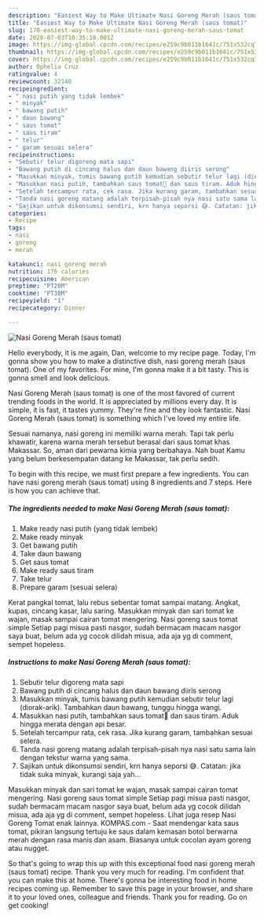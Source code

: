```yaml
---
description: "Easiest Way to Make Ultimate Nasi Goreng Merah (saus tomat)"
title: "Easiest Way to Make Ultimate Nasi Goreng Merah (saus tomat)"
slug: 170-easiest-way-to-make-ultimate-nasi-goreng-merah-saus-tomat
date: 2020-07-03T10:35:18.001Z
image: https://img-global.cpcdn.com/recipes/e259c9b011b1641c/751x532cq70/nasi-goreng-merah-saus-tomat-foto-resep-utama.jpg
thumbnail: https://img-global.cpcdn.com/recipes/e259c9b011b1641c/751x532cq70/nasi-goreng-merah-saus-tomat-foto-resep-utama.jpg
cover: https://img-global.cpcdn.com/recipes/e259c9b011b1641c/751x532cq70/nasi-goreng-merah-saus-tomat-foto-resep-utama.jpg
author: Ophelia Cruz
ratingvalue: 4
reviewcount: 32140
recipeingredient:
- " nasi putih yang tidak lembek"
- " minyak"
- " bawang putih"
- " daun bawang"
- " saus tomat"
- " saus tiram"
- " telur"
- " garam sesuai selera"
recipeinstructions:
- "Sebutir telur digoreng mata sapi"
- "Bawang putih di cincang halus dan daun bawang diiris serong"
- "Masukkan minyak, tumis bawang putih kemudian sebutir telur lagi (diorak-arik). Tambahkan daun bawang, tunggu hingga wangi."
- "Masukkan nasi putih, tambahkan saus tomat🍅 dan saus tiram. Aduk hingga merata dengan api besar."
- "Setelah tercampur rata, cek rasa. Jika kurang garam, tambahkan sesuai selera."
- "Tanda nasi goreng matang adalah terpisah-pisah nya nasi satu sama lain dengan tekstur warna yang sama."
- "Sajikan untuk dikonsumsi sendiri, krn hanya seporsi 😅. Catatan: jika tidak suka minyak, kurangi saja yah..."
categories:
- Recipe
tags:
- nasi
- goreng
- merah

katakunci: nasi goreng merah 
nutrition: 176 calories
recipecuisine: American
preptime: "PT20M"
cooktime: "PT38M"
recipeyield: "1"
recipecategory: Dinner

---
```



![Nasi Goreng Merah (saus tomat)](https://img-global.cpcdn.com/recipes/e259c9b011b1641c/751x532cq70/nasi-goreng-merah-saus-tomat-foto-resep-utama.jpg)

Hello everybody, it is me again, Dan, welcome to my recipe page. Today, I'm gonna show you how to make a distinctive dish, nasi goreng merah (saus tomat). One of my favorites. For mine, I'm gonna make it a bit tasty. This is gonna smell and look delicious.

Nasi Goreng Merah (saus tomat) is one of the most favored of current trending foods in the world. It is appreciated by millions every day. It is simple, it is fast, it tastes yummy. They're fine and they look fantastic. Nasi Goreng Merah (saus tomat) is something which I've loved my entire life.

Sesuai namanya, nasi goreng ini memiliki warna merah. Tapi tak perlu khawatir, karena warna merah tersebut berasal dari saus tomat khas Makassar. So, aman dari pewarna kimia yang berbahaya. Nah buat Kamu yang belum berkesempatan datang ke Makassar, tak perlu sedih.


To begin with this recipe, we must first prepare a few ingredients. You can have nasi goreng merah (saus tomat) using 8 ingredients and 7 steps. Here is how you can achieve that.

<!--inarticleads1-->

##### The ingredients needed to make Nasi Goreng Merah (saus tomat):

1. Make ready  nasi putih (yang tidak lembek)
1. Make ready  minyak
1. Get  bawang putih
1. Take  daun bawang
1. Get  saus tomat
1. Make ready  saus tiram
1. Take  telur
1. Prepare  garam (sesuai selera)


Kerat pangkal tomat, lalu rebus sebentar tomat sampai matang. Angkat, kupas, cincang kasar, lalu saring. Masukkan minyak dan sari tomat ke wajan, masak sampai cairan tomat mengering. Nasi goreng saus tomat simple Setiap pagi misua pasti nasgor, sudah bermacam macam nasgor saya buat, belum ada yg cocok dilidah misua, ada aja yg di comment, sempet hopeless. 

<!--inarticleads2-->

##### Instructions to make Nasi Goreng Merah (saus tomat):

1. Sebutir telur digoreng mata sapi
1. Bawang putih di cincang halus dan daun bawang diiris serong
1. Masukkan minyak, tumis bawang putih kemudian sebutir telur lagi (diorak-arik). Tambahkan daun bawang, tunggu hingga wangi.
1. Masukkan nasi putih, tambahkan saus tomat🍅 dan saus tiram. Aduk hingga merata dengan api besar.
1. Setelah tercampur rata, cek rasa. Jika kurang garam, tambahkan sesuai selera.
1. Tanda nasi goreng matang adalah terpisah-pisah nya nasi satu sama lain dengan tekstur warna yang sama.
1. Sajikan untuk dikonsumsi sendiri, krn hanya seporsi 😅. Catatan: jika tidak suka minyak, kurangi saja yah...


Masukkan minyak dan sari tomat ke wajan, masak sampai cairan tomat mengering. Nasi goreng saus tomat simple Setiap pagi misua pasti nasgor, sudah bermacam macam nasgor saya buat, belum ada yg cocok dilidah misua, ada aja yg di comment, sempet hopeless. Lihat juga resep Nasi Goreng Tomat enak lainnya. KOMPAS.com - Saat mendengar kata saus tomat, pikiran langsung tertuju ke saus dalam kemasan botol berwarna merah dengan rasa manis dan asam. Biasanya untuk cocolan ayam goreng atau nugget. 

So that's going to wrap this up with this exceptional food nasi goreng merah (saus tomat) recipe. Thank you very much for reading. I'm confident that you can make this at home. There's gonna be interesting food in home recipes coming up. Remember to save this page in your browser, and share it to your loved ones, colleague and friends. Thank you for reading. Go on get cooking!
